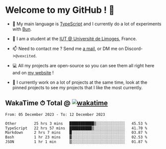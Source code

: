 # Welcome to my GitHub ! 🌃

- 🔭 My main language is [TypeScript](https://www.typescriptlang.org/) and I currently do a lot of experiments with [Bun](https://bun.sh).

- 🌱 I am a student at the [IUT @ Université de Limoges](https://iut.unilim.fr), France.

- 📫 Need to contact me ? Send me <a href="mailto:mikkel@milescode.dev">a mail</a>, or DM me on Discord->`@vexcited`.

- 💻 All my projects are open-source so you can see them all right here and on <a href="https://vexcited.vercel.app">my website</a> !

- 👀 I currently work on a lot of projects at the same time, look at the pinned projects to see my projects that I like the most currently.

## WakaTime ⏱ Total @ [![wakatime](https://wakatime.com/badge/user/0839e595-e07a-435c-8d59-ed95f2a3d6dd.svg)](https://wakatime.com/@0839e595-e07a-435c-8d59-ed95f2a3d6dd)

<!--START_SECTION:waka-->

```txt
From: 05 December 2023 - To: 12 December 2023

Other        25 hrs 3 mins   ███████████▒░░░░░░░░░░░░░   45.53 %
TypeScript   22 hrs 57 mins  ██████████▒░░░░░░░░░░░░░░   41.70 %
Markdown     2 hrs 7 mins    █░░░░░░░░░░░░░░░░░░░░░░░░   03.87 %
Bash         1 hr 23 mins    ▓░░░░░░░░░░░░░░░░░░░░░░░░   02.53 %
JSON         1 hr 1 min      ▒░░░░░░░░░░░░░░░░░░░░░░░░   01.87 %
```

<!--END_SECTION:waka-->
